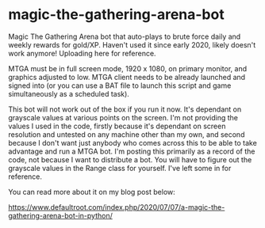 # magic-the-gathering-arena-bot
Magic The Gathering Arena bot that auto-plays to brute force daily and weekly rewards for gold/XP. Haven't used it since early 2020, likely doesn't work anymore! Uploading here for reference. 

MTGA must be in full screen mode, 1920 x 1080, on primary monitor, and graphics adjusted to low. MTGA client needs to
be already launched and signed into (or you can use a BAT file to launch this script and game simultaneously as a
scheduled task).

This bot will not work out of the box if you run it now. It's dependant on grayscale values at various points on
the screen. I'm not providing the values I used in the code, firstly because it's dependant on screen resolution and
untested on any machine other than my own, and second because I don't want just anybody who comes across this to be
able to take advantage and run a MTGA bot. I'm posting this primarily as a record of the code, not because I want to
distribute a bot. You will have to figure out the grayscale values in the Range class for yourself. I've left some
in for reference.

You can read more about it on my blog post below:

https://www.defaultroot.com/index.php/2020/07/07/a-magic-the-gathering-arena-bot-in-python/
